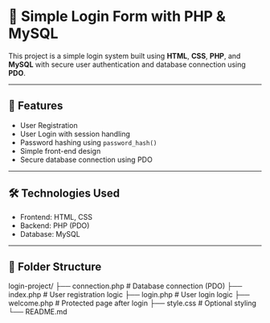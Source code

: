 # 🔐 Simple Login Form with PHP & MySQL

This project is a simple login system built using **HTML**, **CSS**, **PHP**, and **MySQL** with secure user authentication and database connection using **PDO**.

---

## 🚀 Features

- User Registration
- User Login with session handling
- Password hashing using `password_hash()`
- Simple front-end design
- Secure database connection using PDO

---

## 🛠️ Technologies Used

- Frontend: HTML, CSS
- Backend: PHP (PDO)
- Database: MySQL

---

## 📁 Folder Structure

login-project/
├── connection.php # Database connection (PDO)
├── index.php # User registration logic
├── login.php # User login logic
├── welcome.php # Protected page after login
├── style.css # Optional styling
└── README.md

